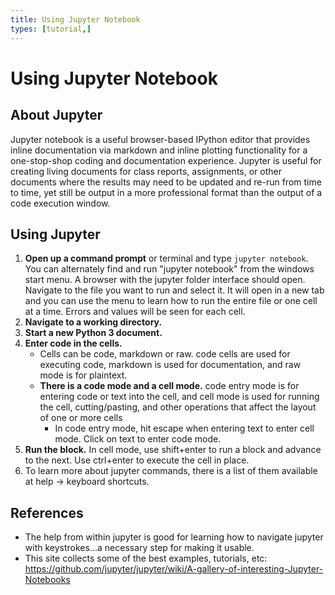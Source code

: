 ```yaml
---
title: Using Jupyter Notebook
types: [tutorial,] 
---
```


# Using Jupyter Notebook

## About Jupyter

Jupyter notebook is a useful browser-based IPython editor that provides inline documentation via markdown and inline plotting functionality for a one-stop-shop coding and documentation experience.  Jupyter is useful for creating living documents for class reports, assignments, or other documents where the results may need to be updated and re-run from time to time, yet still be output in a more professional format than the output of a code execution window.

<!--TODO: add a screenshot of a jupyter notebook-->

## Using Jupyter

1. **Open up a command prompt** or terminal and type ```jupyter notebook```.  You can alternately find and run "jupyter notebook" from the windows start menu.  A browser with the jupyter folder interface should open.   Navigate to the file you want to run and select it.  It will open in a new tab and you can use the menu to learn how to run the entire file or one cell at a time.  Errors and values will be seen for each cell.
1. **Navigate to a working directory.**
1. **Start a new Python 3 document.**
1. **Enter code in the cells.**  
    * Cells can be code, markdown or raw.  code cells are used for executing code, markdown is used for documentation, and raw mode is for plaintext.
    * **There is a code mode and a cell mode.** code entry mode is for entering code or text into the cell, and cell mode is used for running the cell, cutting/pasting, and other operations that affect the layout of one or more cells
        * In code entry mode, hit escape when entering text to enter cell mode.  Click on text to enter code mode.
1. **Run the block.** In cell mode, use shift+enter to run a block and advance to the next.  Use ctrl+enter to execute the cell in place.
1. To learn more about jupyter commands, there is a list of them available at help -> keyboard shortcuts.


## References
* The help from within jupyter is good for learning how to navigate jupyter with keystrokes...a necessary step for making it usable.
* This site collects some of the best examples, tutorials, etc: <https://github.com/jupyter/jupyter/wiki/A-gallery-of-interesting-Jupyter-Notebooks>
